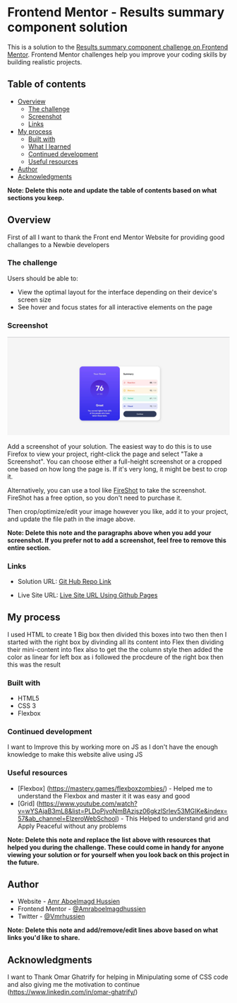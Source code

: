 # Frontend Mentor - Results summary component solution

This is a solution to the [Results summary component challenge on Frontend Mentor](https://www.frontendmentor.io/challenges/results-summary-component-CE_K6s0maV). Frontend Mentor challenges help you improve your coding skills by building realistic projects. 

## Table of contents

- [Overview](#overview)
  - [The challenge](#the-challenge)
  - [Screenshot](#screenshot)
  - [Links](#links)
- [My process](#my-process)
  - [Built with](#built-with)
  - [What I learned](#what-i-learned)
  - [Continued development](#continued-development)
  - [Useful resources](#useful-resources)
- [Author](#author)
- [Acknowledgments](#acknowledgments)

**Note: Delete this note and update the table of contents based on what sections you keep.**

## Overview

First of all I want to thank the Front end Mentor Website for providing good challanges to a Newbie developers 

### The challenge

Users should be able to:

- View the optimal layout for the interface depending on their device's screen size
- See hover and focus states for all interactive elements on the page

### Screenshot

![](./solution%20screenshot.jpg)

Add a screenshot of your solution. The easiest way to do this is to use Firefox to view your project, right-click the page and select "Take a Screenshot". You can choose either a full-height screenshot or a cropped one based on how long the page is. If it's very long, it might be best to crop it.

Alternatively, you can use a tool like [FireShot](https://getfireshot.com/) to take the screenshot. FireShot has a free option, so you don't need to purchase it. 

Then crop/optimize/edit your image however you like, add it to your project, and update the file path in the image above.

**Note: Delete this note and the paragraphs above when you add your screenshot. If you prefer not to add a screenshot, feel free to remove this entire section.**

### Links

- Solution URL: [Git Hub Repo Link](https://github.com/Amraboelmagdhussien/results-summary-component-main)

- Live Site URL: [Live Site URL Using Github Pages](https://amraboelmagdhussien.github.io/results-summary-component-main/)

## My process
I used HTML to create 1 Big box then divided this boxes into two then then I started with the right box by divinding all its content into Flex then dividing their mini-content into flex also to get the the column style then added the color as linear for left box as i followed the procdeure of the right box then this was the result 
### Built with

- HTML5 
- CSS 3
- Flexbox


### Continued development

I want to Improve this by working more on JS as I don't have the enough knowledge to make this website alive using JS 


### Useful resources

- [Flexbox] (https://mastery.games/flexboxzombies/) - Helped me to understand the Flexbox and master it it was easy and good
- [Grid] (https://www.youtube.com/watch?v=wYSAjaB3mL8&list=PLDoPjvoNmBAzjsz06gkzlSrlev53MGIKe&index=57&ab_channel=ElzeroWebSchool) - This Helped to understand grid and Apply Peaceful without any problems

**Note: Delete this note and replace the list above with resources that helped you during the challenge. These could come in handy for anyone viewing your solution or for yourself when you look back on this project in the future.**

## Author

- Website - [Amr Aboelmagd Hussien](https://www.linkedin.com/in/amr-aboelmagd-hussien-079084238/)
- Frontend Mentor - [@Amraboelmagdhussien](https://www.frontendmentor.io/profile/Amraboelmagdhussien)
- Twitter - [@Vmrhussien](https://www.twitter.com/yourusername)

**Note: Delete this note and add/remove/edit lines above based on what links you'd like to share.**

## Acknowledgments

I want to Thank Omar Ghatrify for helping in Minipulating some of CSS code and also giving me the motivation to continue
(https://www.linkedin.com/in/omar-ghatrify/)

